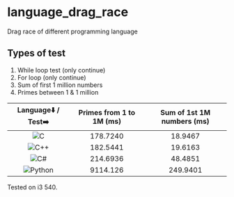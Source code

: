 # language_drag_race
Drag  race of different programming language

## Types of test
1. While loop test (only continue)
2. For loop (only continue)
3. Sum of first 1 million numbers
4. Primes between 1 & 1 million <br>

|Language⬇️ / Test➡️| Primes from 1 to 1M (ms)| Sum of 1st 1M numbers (ms) |
|:---: |:---: |:---:|
|![C](https://img.shields.io/badge/c-%2300599C.svg?style=for-the-badge&logo=c&logoColor=white)|178.7240|18.9467|
|![C++](https://img.shields.io/badge/c++-%2300599C.svg?style=for-the-badge&logo=c%2B%2B&logoColor=white)|182.5441|19.6163|
|![C#](https://img.shields.io/badge/c%23-%23239120.svg?style=for-the-badge&logo=c-sharp&logoColor=white)|214.6936|48.4851|
|![Python](https://img.shields.io/badge/python-3670A0?style=for-the-badge&logo=python&logoColor=ffdd54)|9114.126|249.9401|


 Tested on i3 540.
